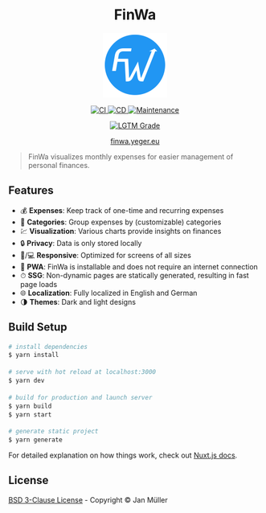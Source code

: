 <h1 align="center">FinWa</h1>

<p align="center">
  <img  src="https://raw.githubusercontent.com/DerYeger/finwa/master/static/icon.png" alt="Logo" width="128" height="128">
</p>

<p align="center">
  <a href="https://github.com/DerYeger/finwa/actions/workflows/ci.yml">
    <img alt="CI" src="https://github.com/DerYeger/finwa/actions/workflows/ci.yml/badge.svg?event=push">
  </a>
  <a href="https://github.com/DerYeger/finwa/actions/workflows/cd.yml">
    <img alt="CD" src="https://github.com/DerYeger/finwa/actions/workflows/cd.yml/badge.svg">
  </a>
  <a href="https://github.com/DerYeger/finwa/actions/workflows/maintenance.yml">
    <img alt="Maintenance" src="https://github.com/DerYeger/finwa/actions/workflows/maintenance.yml/badge.svg">
  </a>
</p>

<p align="center">
  <a href="https://lgtm.com/projects/g/DerYeger/finwa">
    <img alt="LGTM Grade" src="https://img.shields.io/lgtm/grade/javascript/github/DerYeger/finwa?logo=lgtm">
  </a>
</p>

<p align="center">
   <a href="https://finwa.yeger.eu/">
    finwa.yeger.eu
  </a>
</p>

> FinWa visualizes monthly expenses for easier management of personal finances.

## Features

- 💰 **Expenses**: Keep track of one-time and recurring expenses
- 📃 **Categories**: Group expenses by (customizable) categories
- 💹 **Visualization**: Various charts provide insights on finances
- 🔒 **Privacy**: Data is only stored locally
- 📱/💻 **Responsive**: Optimized for screens of all sizes
- 📶 **PWA**: FinWa is installable and does not require an internet connection
- ⏱ **SSG**: Non-dynamic pages are statically generated, resulting in fast page loads
- 🌐 **Localization**: Fully localized in English and German
- 🌗 **Themes**: Dark and light designs

## Build Setup

```bash
# install dependencies
$ yarn install

# serve with hot reload at localhost:3000
$ yarn dev

# build for production and launch server
$ yarn build
$ yarn start

# generate static project
$ yarn generate
```

For detailed explanation on how things work, check out [Nuxt.js docs](https://nuxtjs.org).

## License

[BSD 3-Clause License](./LICENSE) - Copyright &copy; Jan Müller
